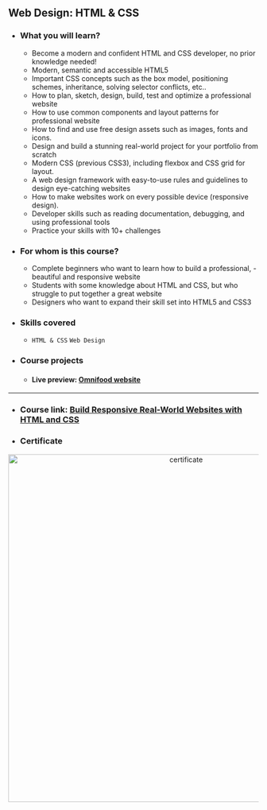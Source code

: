 ## Web Design: HTML & CSS
- ### What you will learn?
  - Become a modern and confident HTML and CSS developer, no prior knowledge needed!
  - Modern, semantic and accessible HTML5
  - Important CSS concepts such as the box model, positioning schemes, inheritance, solving selector conflicts, etc..
  - How to plan, sketch, design, build, test and optimize a professional website
  - How to use common components and layout patterns for professional website
  - How to find and use free design assets such as images, fonts and icons.
  - Design and build a stunning real-world project for your portfolio from scratch
  - Modern CSS (previous CSS3), including flexbox and CSS grid for layout.
  - A web design framework with easy-to-use rules and guidelines to design eye-catching websites
  - How to make websites work on every possible device (responsive design).
  - Developer skills such as reading documentation, debugging, and using professional tools
  - Practice your skills with 10+ challenges
- ### For whom is this course?
  - Complete beginners who want to learn how to build a professional, - beautiful and responsive website
  - Students with some knowledge about HTML and CSS, but who struggle to put together a great website
  - Designers who want to expand their skill set into HTML5 and CSS3    
- ### Skills covered
  - `HTML & CSS` `Web Design`
- ### Course projects
  - #### Live preview: [Omnifood website](https://omnifood101.netlify.app/)

***

- ### Course link: [Build Responsive Real-World Websites with HTML and CSS](https://www.udemy.com/course/design-and-develop-a-killer-website-with-html5-and-css3/)
- ### Certificate
<div align="center">
  <img src="https://udemy-certificate.s3.amazonaws.com/image/UC-0da8b782-ab44-4979-ad3d-933d7d0103e7.jpg" alt="certificate" style="width: 700px"/>
</div>
